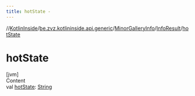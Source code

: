 ```yaml
---
title: hotState -
---
```

//[KotlinInside](../../../index.md)/[be.zvz.kotlininside.api.generic](../../index.md)/[MinorGalleryInfo](../index.md)/[InfoResult](index.md)/[hotState](hot-state.md)



# hotState  
[jvm]  
Content  
val [hotState](hot-state.md): [String](https://kotlinlang.org/api/latest/jvm/stdlib/kotlin/-string/index.html)  



